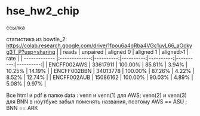# hse_hw2_chip

ссылка 

статистика из bowtie_2: https://colab.research.google.com/drive/1fpou6a4oRba4VGc1uvL66_aOckyg3T_P?usp=sharing
|               | reads         | unpaired  | aligned 0 | aligned 1 | aligned>1 | rate      |
| ------------- |:-------------:|----------:|----------:|----------:|----------:|----------:|
| ENCFF002AWS   | 33617911      | 100.00%   |  85.81%   |   3.94%   |  10.25%   |  14.19%   |
| ENCFF002BBN   | 34013778      | 100.00%   |  87.26%   |   4.22%   |   8.52%   |  12.74%   |
| ENCFF002AUB   | 15086162      | 100.00%   |  90.03%   |   4.89%   |   5.08%   |   9.97%   |

Все html и pdf в папке data :
venn и venn(1) для AWS; venn(2) и venn(3) для BNN
в ноутбуке забыл поменять названия, поэтому AWS == ASU ; BNN == ARK
